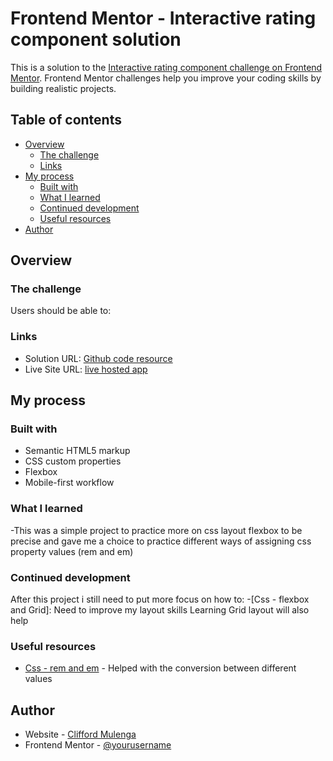 # Frontend Mentor - Interactive rating component solution

This is a solution to the [Interactive rating component challenge on Frontend Mentor](https://www.frontendmentor.io/challenges/interactive-rating-component-koxpeBUmI). Frontend Mentor challenges help you improve your coding skills by building realistic projects. 

## Table of contents

- [Overview](#overview)
  - [The challenge](#the-challenge)
  - [Links](#links)
- [My process](#my-process)
  - [Built with](#built-with)
  - [What I learned](#what-i-learned)
  - [Continued development](#continued-development)
  - [Useful resources](#useful-resources)
- [Author](#author)

## Overview

### The challenge

Users should be able to:



### Links

- Solution URL: [Github code resource](https://github.com/RealHustler/qr-code-component-html-css.git)
- Live Site URL: [live hosted app](https://qr-code-component-solution.vercel.app)

## My process

### Built with

- Semantic HTML5 markup
- CSS custom properties
- Flexbox
- Mobile-first workflow

### What I learned

-This was a simple project to practice more on css layout flexbox to be precise and gave me a choice to practice different ways of assigning css property values (rem and em)


### Continued development

After this project i still need to put more focus on how to:
-[Css - flexbox and Grid]: Need to improve my layout skills
                           Learning Grid layout will also help

### Useful resources

- [Css - rem and em](https://codebeautify.org/px-to-rem-converter) - Helped with the conversion between different values


## Author

- Website - [Clifford Mulenga](https://www.clifford-mulenga.vercel.app)
- Frontend Mentor - [@yourusername](https://www.frontendmentor.io/profile/yourusername)

